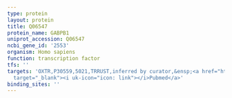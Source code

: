 ```yaml
---
type: protein
layout: protein
title: Q06547
protein_name: GABPB1
uniprot_accession: Q06547
ncbi_gene_id: '2553'
organism: Homo sapiens
function: transcription factor
tfs: ''
targets: 'OXTR,P30559,5021,TRRUST,inferred by curator,&ensp;<a href="https://www.ncbi.nlm.nih.gov/pubmed/?term=10218980%5Buid%5D"
  target="_blank"><i uk-icon="icon: link"></i>Pubmed</a>'
binding_sites: ''
---
```

